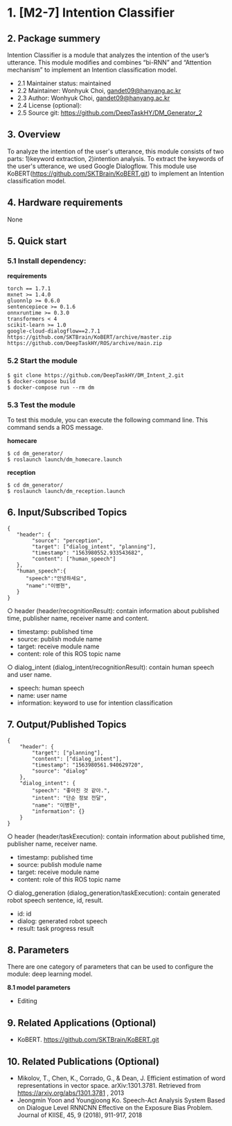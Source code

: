 # 1. [M2-7] Intention Classifier

## 2. Package summery 

Intention Classifier is a module that analyzes the intention of the user’s utterance. This module modifies and combines “bi-RNN” and “Attention mechanism” to implement an Intention classification model.

- 2.1 Maintainer status: maintained
- 2.2 Maintainer: Wonhyuk Choi, [gandet09@hanyang.ac.kr]()
- 2.3 Author: Wonhyuk Choi, [gandet09@hanyang.ac.kr]()
- 2.4 License (optional): 
- 2.5 Source git: https://github.com/DeepTaskHY/DM_Generator_2

## 3. Overview

To analyze the intention of the user's utterance, this module consists of two parts: 1)keyword extraction, 2)intention analysis. To extract the keywords of the user's utterance, we used Google Dialogflow. This module use KoBERT(https://github.com/SKTBrain/KoBERT.git) to implement an Intention classification model.

## 4. Hardware requirements

None

## 5. Quick start 

### 5.1 Install dependency:

**requirements**  

    torch == 1.7.1
    mxnet >= 1.4.0
    gluonnlp >= 0.6.0
    sentencepiece >= 0.1.6
    onnxruntime >= 0.3.0
    transformers < 4
    scikit-learn >= 1.0
    google-cloud-dialogflow==2.7.1
    https://github.com/SKTBrain/KoBERT/archive/master.zip
    https://github.com/DeepTaskHY/ROS/archive/main.zip


### 5.2 Start the module

```
$ git clone https://github.com/DeepTaskHY/DM_Intent_2.git
$ docker-compose build
$ docker-compose run --rm dm
```

### 5.3 Test the module

To test this module, you can execute the following command line. This command sends a ROS message.

**homecare**

```
$ cd dm_generator/
$ roslaunch launch/dm_homecare.launch 
```

**reception**

```
$ cd dm_generator/
$ roslaunch launch/dm_reception.launch
```



## 6. Input/Subscribed Topics

```
{  
   "header": {
        "source": "perception",
        "target": ["dialog_intent", "planning"],
        "timestamp": "1563980552.933543682",
        "content": ["human_speech"]
   },
   "human_speech":{ 
      "speech":"안녕하세요",
      "name":"이병현",
   }
}
```

○ header (header/recognitionResult): contain information about published time, publisher name, receiver name and content.  

- timestamp: published time  
- source: publish module name  
- target: receive module name  
- content: role of this ROS topic name  

○ dialog_intent (dialog_intent/recognitionResult): contain human speech and user name.  

- speech: human speech    
- name: user name   
- information: keyword to use for intention classification 

## 7. Output/Published Topics

```
{
    "header": {
        "target": ["planning"], 
        "content": ["dialog_intent"], 
        "timestamp": "1563980561.940629720", 
        "source": "dialog"
    }, 
    "dialog_intent": {
        "speech": "좋아진 것 같아.", 
        "intent": "단순 정보 전달", 
        "name": "이병현",
        "information": {}
    }
}
```

○ header (header/taskExecution): contain information about published time, publisher name, receiver name.  

- timestamp: published time  
- source: publish module name  
- target: receive module name  
- content: role of this ROS topic name  

○ dialog_generation (dialog_generation/taskExecution): contain generated robot speech sentence, id, result.  

- id: id  
- dialog: generated robot speech  
- result: task progress result  

## 8. Parameters

There are one category of parameters that can be used to configure the module: deep learning model.  

**8.1 model parameters**  

- Editing

## 9. Related Applications (Optional)

- KoBERT. https://github.com/SKTBrain/KoBERT.git

## 10. Related Publications (Optional)

- Mikolov, T., Chen, K., Corrado, G., & Dean, J. Efficient estimation of word representations in vector space. arXiv:1301.3781. Retrieved from https://arxiv.org/abs/1301.3781 , 2013 
- Jeongmin Yoon and Youngjoong Ko. Speech-Act Analysis System Based on Dialogue Level RNNCNN Effective on the Exposure Bias Problem. Journal of KIISE, 45, 9 (2018), 911-917, 2018